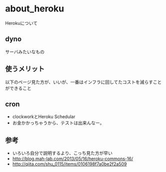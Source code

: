 # about_heroku
Herokuについて

## dyno
サーバみたいなもの

## 使うメリット
以下のページ見た方が、いいが、一番はインフラに回してたコストを減らすことができること

## cron
* clockworkとHeroku Schedular
* お金かかっちゃうから、テストは出来んなー。

## 参考
* いろいろ自分で説明するより、こっち見た方が早い
* http://blog.mah-lab.com/2013/05/16/heroku-commons-16/
* http://qiita.com/shu_0115/items/0106198f7a0be2f2a509
